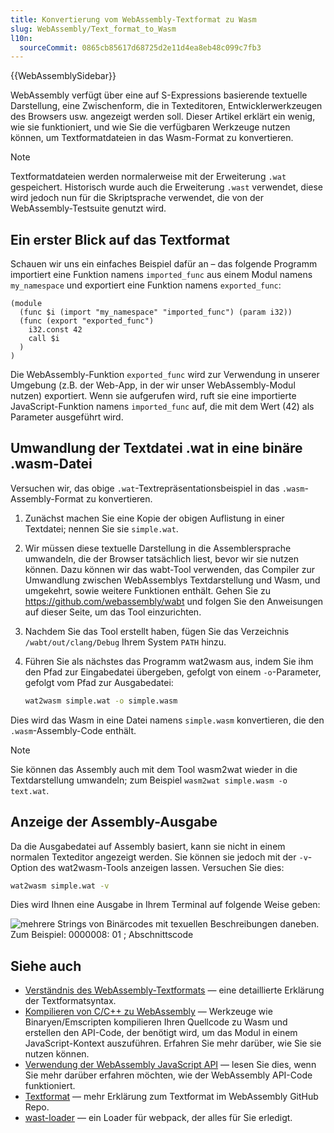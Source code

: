 ```yaml
---
title: Konvertierung vom WebAssembly-Textformat zu Wasm
slug: WebAssembly/Text_format_to_Wasm
l10n:
  sourceCommit: 0865cb85617d68725d2e11d4ea8eb48c099c7fb3
---
```


{{WebAssemblySidebar}}

WebAssembly verfügt über eine auf S-Expressions basierende textuelle Darstellung, eine Zwischenform, die in Texteditoren, Entwicklerwerkzeugen des Browsers usw. angezeigt werden soll. Dieser Artikel erklärt ein wenig, wie sie funktioniert, und wie Sie die verfügbaren Werkzeuge nutzen können, um Textformatdateien in das Wasm-Format zu konvertieren.

> [!NOTE]
> Textformatdateien werden normalerweise mit der Erweiterung `.wat` gespeichert. Historisch wurde auch die Erweiterung `.wast` verwendet, diese wird jedoch nun für die Skriptsprache verwendet, die von der WebAssembly-Testsuite genutzt wird.

## Ein erster Blick auf das Textformat

Schauen wir uns ein einfaches Beispiel dafür an – das folgende Programm importiert eine Funktion namens `imported_func` aus einem Modul namens `my_namespace` und exportiert eine Funktion namens `exported_func`:

```wasm
(module
  (func $i (import "my_namespace" "imported_func") (param i32))
  (func (export "exported_func")
    i32.const 42
    call $i
  )
)
```

Die WebAssembly-Funktion `exported_func` wird zur Verwendung in unserer Umgebung (z.B. der Web-App, in der wir unser WebAssembly-Modul nutzen) exportiert. Wenn sie aufgerufen wird, ruft sie eine importierte JavaScript-Funktion namens `imported_func` auf, die mit dem Wert (42) als Parameter ausgeführt wird.

## Umwandlung der Textdatei .wat in eine binäre .wasm-Datei

Versuchen wir, das obige `.wat`-Textrepräsentationsbeispiel in das `.wasm`-Assembly-Format zu konvertieren.

1. Zunächst machen Sie eine Kopie der obigen Auflistung in einer Textdatei; nennen Sie sie `simple.wat`.
2. Wir müssen diese textuelle Darstellung in die Assemblersprache umwandeln, die der Browser tatsächlich liest, bevor wir sie nutzen können. Dazu können wir das wabt-Tool verwenden, das Compiler zur Umwandlung zwischen WebAssemblys Textdarstellung und Wasm, und umgekehrt, sowie weitere Funktionen enthält. Gehen Sie zu <https://github.com/webassembly/wabt> und folgen Sie den Anweisungen auf dieser Seite, um das Tool einzurichten.
3. Nachdem Sie das Tool erstellt haben, fügen Sie das Verzeichnis `/wabt/out/clang/Debug` Ihrem System `PATH` hinzu.
4. Führen Sie als nächstes das Programm wat2wasm aus, indem Sie ihm den Pfad zur Eingabedatei übergeben, gefolgt von einem `-o`-Parameter, gefolgt vom Pfad zur Ausgabedatei:

   ```bash
   wat2wasm simple.wat -o simple.wasm
   ```

Dies wird das Wasm in eine Datei namens `simple.wasm` konvertieren, die den `.wasm`-Assembly-Code enthält.

> [!NOTE]
> Sie können das Assembly auch mit dem Tool wasm2wat wieder in die Textdarstellung umwandeln; zum Beispiel `wasm2wat simple.wasm -o text.wat`.

## Anzeige der Assembly-Ausgabe

Da die Ausgabedatei auf Assembly basiert, kann sie nicht in einem normalen Texteditor angezeigt werden. Sie können sie jedoch mit der `-v`-Option des wat2wasm-Tools anzeigen lassen. Versuchen Sie dies:

```bash
wat2wasm simple.wat -v
```

Dies wird Ihnen eine Ausgabe in Ihrem Terminal auf folgende Weise geben:

![mehrere Strings von Binärcodes mit texuellen Beschreibungen daneben. Zum Beispiel: 0000008: 01 ; Abschnittscode ](assembly-output.png)

## Siehe auch

- [Verständnis des WebAssembly-Textformats](/de/docs/WebAssembly/Understanding_the_text_format) — eine detaillierte Erklärung der Textformatsyntax.
- [Kompilieren von C/C++ zu WebAssembly](/de/docs/WebAssembly/C_to_Wasm) — Werkzeuge wie Binaryen/Emscripten kompilieren Ihren Quellcode zu Wasm und erstellen den API-Code, der benötigt wird, um das Modul in einem JavaScript-Kontext auszuführen. Erfahren Sie mehr darüber, wie Sie sie nutzen können.
- [Verwendung der WebAssembly JavaScript API](/de/docs/WebAssembly/Using_the_JavaScript_API) — lesen Sie dies, wenn Sie mehr darüber erfahren möchten, wie der WebAssembly API-Code funktioniert.
- [Textformat](https://webassembly.github.io/spec/core/text/index.html) — mehr Erklärung zum Textformat im WebAssembly GitHub Repo.
- [wast-loader](https://github.com/xtuc/webassemblyjs/tree/master/packages/wast-loader) — ein Loader für webpack, der alles für Sie erledigt.
